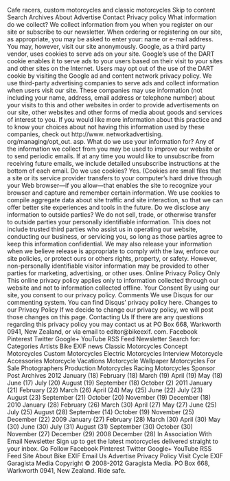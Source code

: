 Cafe racers, custom motorcycles and classic motorcycles Skip to content Search Archives About Advertise Contact Privacy policy What information do we collect? We collect information from you when you register on our site or subscribe to our newsletter. When ordering or registering on our site, as appropriate, you may be asked to enter your: name or e-mail address. You may, however, visit our site anonymously. Google, as a third party vendor, uses cookies to serve ads on your site. Google’s use of the DART cookie enables it to serve ads to your users based on their visit to your sites and other sites on the Internet. Users may opt out of the use of the DART cookie by visiting the Google ad and content network privacy policy. We use third-party advertising companies to serve ads and collect information when users visit our site. These companies may use information (not including your name, address, email address or telephone number) about your visits to this and other websites in order to provide advertisements on our site, other websites and other forms of media about goods and services of interest to you. If you would like more information about this practice and to know your choices about not having this information used by these companies, check out http://www. networkadvertising. org/managing/opt\_out. asp. What do we use your information for? Any of the information we collect from you may be used to improve our website or to send periodic emails. If at any time you would like to unsubscribe from receiving future emails, we include detailed unsubscribe instructions at the bottom of each email. Do we use cookies? Yes. (Cookies are small files that a site or its service provider transfers to your computer’s hard drive through your Web browser—if you allow—that enables the site to recognize your browser and capture and remember certain information. We use cookies to compile aggregate data about site traffic and site interaction, so that we can offer better site experiences and tools in the future. Do we disclose any information to outside parties? We do not sell, trade, or otherwise transfer to outside parties your personally identifiable information. This does not include trusted third parties who assist us in operating our website, conducting our business, or servicing you, so long as those parties agree to keep this information confidential. We may also release your information when we believe release is appropriate to comply with the law, enforce our site policies, or protect ours or others rights, property, or safety. However, non-personally identifiable visitor information may be provided to other parties for marketing, advertising, or other uses. Online Privacy Policy Only This online privacy policy applies only to information collected through our website and not to information collected offline. Your Consent By using our site, you consent to our privacy policy. Comments We use Disqus for our commenting system. You can find Disqus’ privacy policy here. Changes to our Privacy Policy If we decide to change our privacy policy, we will post those changes on this page. Contacting Us If there are any questions regarding this privacy policy you may contact us at PO Box 668, Warkworth 0941, New Zealand, or via email to editor@bikeexif. com. Facebook Pinterest Twitter Google+ YouTube RSS Feed Newsletter Search for: Categories Artists Bike EXIF news Classic Motorcycles Concept Motorcycles Custom Motorcycles Electric Motorcycles Interview Motorcycle Accessories Motorcycle Vacations Motorcycle Wallpaper Motorcycles For Sale Photographers Production Motorcycles Racing Motorcycles Sponsor Post Archives 2012 January (18) February (18) March (19) April (19) May (18) June (17) July (20) August (19) September (18) October (2) 2011 January (21) February (22) March (26) April (24) May (25) June (22) July (23) August (23) September (21) October (20) November (19) December (18) 2010 January (28) February (26) March (30) April (27) May (27) June (25) July (25) August (28) September (14) October (19) November (25) December (22) 2009 January (27) February (28) March (30) April (30) May (30) June (30) July (31) August (31) September (30) October (30) November (27) December (29) 2008 December (28) In Association With Email Newsletter Sign up to get the latest motorcycles delivered straight to your inbox. Go Follow Facebook Pinterest Twitter Google+ YouTube RSS Feed Site About Bike EXIF Email Us Advertise Privacy Policy Visit Cycle EXIF Garagista Media Copyright © 2008-2012 Garagista Media. PO Box 668, Warkworth 0941, New Zealand. Ride safe.